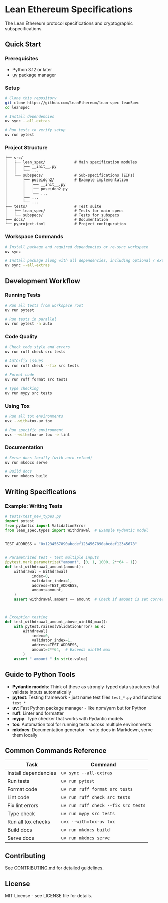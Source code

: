 # Lean Ethereum Specifications

The Lean Ethereum protocol specifications and cryptographic subspecifications.

## Quick Start

### Prerequisites

- Python 3.12 or later
- [uv](https://github.com/astral-sh/uv) package manager

### Setup

```bash
# Clone this repository
git clone https://github.com/leanEthereum/lean-spec leanSpec
cd leanSpec

# Install dependencies
uv sync --all-extras

# Run tests to verify setup
uv run pytest
```

### Project Structure

```
├── src/
│   ├── lean_spec/             # Main specification modules
│   │   ├── __init__.py
│   │   └── ...
│   └── subspecs/              # Sub-specifications (EIPs)
│       ├── poseidon2/         # Example implementation
│       │   ├── __init__.py
│       │   ├── poseidon2.py
│       │   └── ...
│       ├── ...
│       └── ...
├── tests/                     # Test suite
│   ├── lean_spec/             # Tests for main specs
│   └── subspecs/              # Tests for subspecs
├── docs/                      # Documentation
└── pyproject.toml             # Project configuration
```

### Workspace Commands

```bash
# Install package and required dependencies or re-sync workspace
uv sync

# Install package along with all dependencies, including optional / extras
uv sync --all-extras
```

## Development Workflow

### Running Tests

```bash
# Run all tests from workspace root
uv run pytest

# Run tests in parallel
uv run pytest -n auto
```

### Code Quality

```bash
# Check code style and errors
uv run ruff check src tests

# Auto-fix issues
uv run ruff check --fix src tests

# Format code
uv run ruff format src tests

# Type checking
uv run mypy src tests
```

### Using Tox

```bash
# Run all tox environments
uvx --with=tox-uv tox

# Run specific environment
uvx --with=tox-uv tox -e lint
```

### Documentation

```bash
# Serve docs locally (with auto-reload)
uv run mkdocs serve

# Build docs
uv run mkdocs build
```

## Writing Specifications

### Example: Writing Tests

```python
# tests/test_new_types.py
import pytest
from pydantic import ValidationError
from lean_spec.types import Withdrawal  # Example Pydantic model


TEST_ADDRESS = "0x1234567890abcdef1234567890abcdef12345678"


# Parametrized test - test multiple inputs
@pytest.mark.parametrize("amount", [0, 1, 1000, 2**64 - 1])
def test_withdrawal_amount(amount):
    withdrawal = Withdrawal(
            index=0,
            validator_index=1,
            address=TEST_ADDRESS,
            amount=amount,
    )
    assert withdrawal.amount == amount  # Check if amount is set correctly



# Exception testing
def test_withdrawal_amount_above_uint64_max():
    with pytest.raises(ValidationError) as e:
        Withdrawal(
            index=0,
            validator_index=1,
            address=TEST_ADDRESS,
            amount=2**64,  # Exceeds uint64 max
        )
    assert " amount " in str(e.value)
```

## Guide to Python Tools

- **Pydantic models**: Think of these as strongly-typed data structures that validate inputs automatically
- **pytest**: Testing framework - just name test files `test_*.py` and functions `test_*`
- **uv**: Fast Python package manager - like npm/yarn but for Python
- **ruff**: Linter and formatter
- **mypy**: Type checker that works with Pydantic models
- **tox**: Automation tool for running tests across multiple environments
- **mkdocs**: Documentation generator - write docs in Markdown, serve them locally

## Common Commands Reference

| Task                 | Command |
|----------------------|---------|
| Install dependencies | `uv sync --all-extras` |
| Run tests            | `uv run pytest` |
| Format code          | `uv run ruff format src tests` |
| Lint code            | `uv run ruff check src tests` |
| Fix lint errors      | `uv run ruff check --fix src tests` |
| Type check           | `uv run mypy src tests` |
| Run all tox checks   | `uvx --with=tox-uv tox` |
| Build docs           | `uv run mkdocs build` |
| Serve docs           | `uv run mkdocs serve` |


## Contributing

See [CONTRIBUTING.md](CONTRIBUTING.md) for detailed guidelines.

## License

MIT License - see LICENSE file for details.
